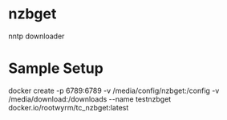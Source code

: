 # nzbget

nntp downloader

# Sample Setup
docker create -p 6789:6789 -v /media/config/nzbget:/config -v /media/download:/downloads --name testnzbget docker.io/rootwyrm/tc_nzbget:latest
